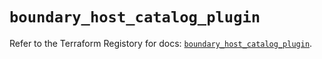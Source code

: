 # `boundary_host_catalog_plugin`

Refer to the Terraform Registory for docs: [`boundary_host_catalog_plugin`](https://registry.terraform.io/providers/hashicorp/boundary/1.1.9/docs/resources/host_catalog_plugin).
